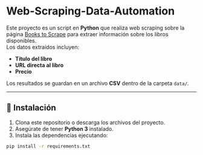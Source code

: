 # Web-Scraping-Data-Automation

Este proyecto es un script en **Python** que realiza web scraping sobre la página [Books to Scrape](https://books.toscrape.com/) para extraer información sobre los libros disponibles.  
Los datos extraídos incluyen:  

- **Título del libro**  
- **URL directa al libro**  
- **Precio**  

Los resultados se guardan en un archivo **CSV** dentro de la carpeta `data/`.

---

## 🚀 Instalación

1. Clona este repositorio o descarga los archivos del proyecto.  
2. Asegúrate de tener **Python 3** instalado.  
3. Instala las dependencias ejecutando:  

```bash
pip install -r requirements.txt